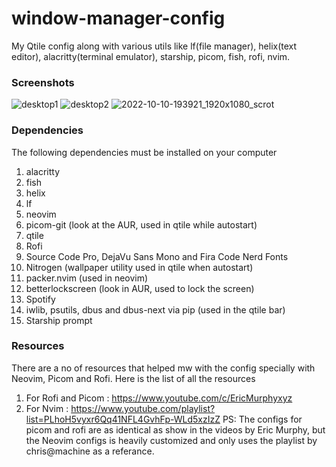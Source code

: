 # window-manager-config
My Qtile config along with various utils like lf(file manager), helix(text editor), alacritty(terminal emulator), starship, picom, fish, rofi, nvim.

### Screenshots
![desktop1](https://user-images.githubusercontent.com/99042379/194882428-e7a565b1-918d-4d14-8484-d0b64ef453f2.png)
![desktop2](https://user-images.githubusercontent.com/99042379/194882481-e0310524-66e9-4316-93cf-8d0e913d9a09.png)
![2022-10-10-193921_1920x1080_scrot](https://user-images.githubusercontent.com/99042379/194885764-6fa15801-d3f8-474b-86c1-631bc8d303a8.png)

### Dependencies
The following dependencies must be installed on your computer
1. alacritty
2. fish
3. helix
4. lf
5. neovim
6. picom-git (look at the AUR, used in qtile while autostart)
7. qtile
8. Rofi
9. Source Code Pro, DejaVu Sans Mono and Fira Code Nerd Fonts
10. Nitrogen (wallpaper utility used in qtile when autostart)
11. packer.nvim (used in neovim)
12. betterlockscreen (look in AUR, used to lock the screen)
13. Spotify 
14. iwlib, psutils, dbus and dbus-next via pip (used in the qtile bar)
15. Starship prompt

### Resources
There are a no of resources that helped mw with the config specially with Neovim, Picom and Rofi. Here is the list of all the resources 
1. For Rofi and Picom : https://www.youtube.com/c/EricMurphyxyz
2. For Nvim : https://www.youtube.com/playlist?list=PLhoH5vyxr6Qq41NFL4GvhFp-WLd5xzIzZ
PS: The configs for picom and rofi are as identical as show in the videos by Eric Murphy, but the Neovim configs is heavily customized and only uses the playlist by chris@machine as a referance.